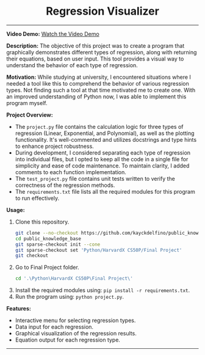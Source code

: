 <h1 align="center">Regression Visualizer</h1>

---

**Video Demo:** [Watch the Video Demo](https://youtu.be/ruhQ01tATbE)

**Description:** The objective of this project was to create a program that graphically demonstrates different types of regression, along with returning their equations, based on user input. This tool provides a visual way to understand the behavior of each type of regression.

**Motivation:** While studying at university, I encountered situations where I needed a tool like this to comprehend the behavior of various regression types. Not finding such a tool at that time motivated me to create one. With an improved understanding of Python now, I was able to implement this program myself.

**Project Overview:**
- The `project.py` file contains the calculation logic for three types of regression (Linear, Exponential, and Polynomial), as well as the plotting functionality. It's well-commented and utilizes docstrings and type hints to enhance project robustness.
- During development, I considered separating each type of regression into individual files, but I opted to keep all the code in a single file for simplicity and ease of code maintenance. To maintain clarity, I added comments to each function implementation.
- The `test_project.py` file contains unit tests written to verify the correctness of the regression methods.
- The `requirements.txt` file lists all the required modules for this program to run effectively.

**Usage:**
1. Clone this repository.
   ```bash
   git clone --no-checkout https://github.com/kayckdelfino/public_knowledge_base
   cd public_knowledge_base
   git sparse-checkout init --cone
   git sparse-checkout set 'Python/HarvardX CS50P/Final Project'
   git checkout
2. Go to Final Project folder.
   ```bash
   cd '.\Python\HarvardX CS50P\Final Project\'
3. Install the required modules using: `pip install -r requirements.txt`.
4. Run the program using: `python project.py`.

**Features:**
- Interactive menu for selecting regression types.
- Data input for each regression.
- Graphical visualization of the regression results.
- Equation output for each regression type.

---